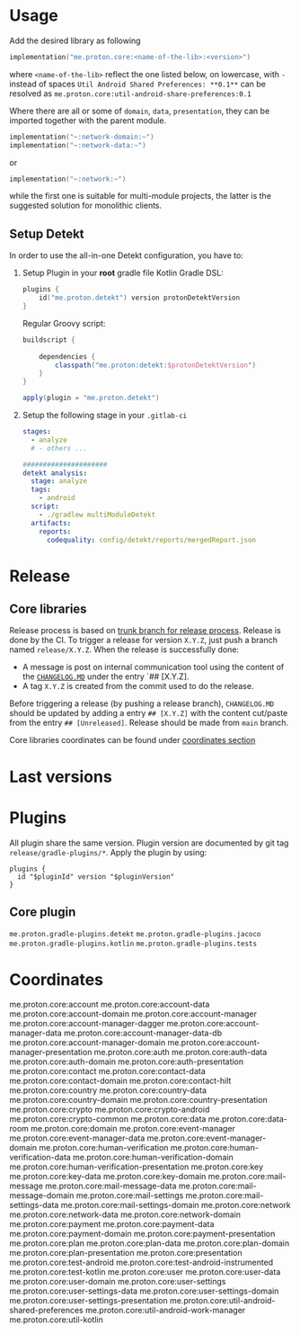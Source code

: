 # Usage
Add the desired library as following
```kotlin
implementation("me.proton.core:<name-of-the-lib>:<version>")
```
where `<name-of-the-lib>` reflect the one listed below, on lowercase, with `-` instead of spaces
`Util Android Shared Preferences: **0.1**` can be resolved as `me.proton.core:util-android-share-preferences:0.1`

Where there are all or some of `domain`, `data`, `presentation`, they can be imported together with the parent module.
```kotlin
implementation("~:network-domain:~")
implementation("~:network-data:~")
```
or
```kotlin
implementation("~:network:~")
```
while the first one is suitable for multi-module projects, the latter is the suggested solution for monolithic clients.

## Setup Detekt
In order to use the all-in-one Detekt configuration, you have to:

1. Setup Plugin in your **root** gradle file
    Kotlin Gradle DSL:
    ```kotlin
    plugins {
        id("me.proton.detekt") version protonDetektVersion
    }
    ```
    Regular Groovy script:
    ```groovy
    buildscript {
      
        dependencies {
            classpath("me.proton:detekt:$protonDetektVersion")
        }
    }
    
    apply(plugin = "me.proton.detekt")
    ```
    
2. Setup the following stage in your `.gitlab-ci`

    ```yaml
    stages:
      - analyze
      # - others ...
    
    #####################
    detekt analysis:
      stage: analyze
      tags:
        - android
      script:
        - ./gradlew multiModuleDetekt
      artifacts:
        reports:
          codequality: config/detekt/reports/mergedReport.json
    ```

    
# Release

## Core libraries
Release process is based on [trunk branch for release process](https://trunkbaseddevelopment.com/branch-for-release/).
Release is done by the CI. To trigger a release for version `X.Y.Z`, just push a branch named `release/X.Y.Z`.
When the release is successfully done:
* A message is post on internal communication tool using the content of the [`CHANGELOG.MD`](./CHANGELOG.md) under the entry `## [X.Y.Z].
* A tag `X.Y.Z` is created from the commit used to do the release.

Before triggering a release (by pushing a release branch), `CHANGELOG.MD` should be updated by adding a entry `## [X.Y.Z]` with the content cut/paste from the entry `## [Unreleased]`.
Release should be made from `main` branch.

Core libraries coordinates can be found under [coordinates section](#coordinates)

# Last versions

# Plugins
All plugin share the same version.
Plugin version are documented by git tag `release/gradle-plugins/*`.
Apply the plugin by using:
```
plugins {
  id "$pluginId" version "$pluginVersion"
}
```

## Core plugin
`me.proton.gradle-plugins.detekt`
`me.proton.gradle-plugins.jacoco`
`me.proton.gradle-plugins.kotlin`
`me.proton.gradle-plugins.tests`

# Coordinates
me.proton.core:account
me.proton.core:account-data
me.proton.core:account-domain
me.proton.core:account-manager
me.proton.core:account-manager-dagger
me.proton.core:account-manager-data
me.proton.core:account-manager-data-db
me.proton.core:account-manager-domain
me.proton.core:account-manager-presentation
me.proton.core:auth
me.proton.core:auth-data
me.proton.core:auth-domain
me.proton.core:auth-presentation
me.proton.core:contact
me.proton.core:contact-data
me.proton.core:contact-domain
me.proton.core:contact-hilt
me.proton.core:country
me.proton.core:country-data
me.proton.core:country-domain
me.proton.core:country-presentation
me.proton.core:crypto
me.proton.core:crypto-android
me.proton.core:crypto-common
me.proton.core:data
me.proton.core:data-room
me.proton.core:domain
me.proton.core:event-manager
me.proton.core:event-manager-data
me.proton.core:event-manager-domain
me.proton.core:human-verification
me.proton.core:human-verification-data
me.proton.core:human-verification-domain
me.proton.core:human-verification-presentation
me.proton.core:key
me.proton.core:key-data
me.proton.core:key-domain
me.proton.core:mail-message
me.proton.core:mail-message-data
me.proton.core:mail-message-domain
me.proton.core:mail-settings
me.proton.core:mail-settings-data
me.proton.core:mail-settings-domain
me.proton.core:network
me.proton.core:network-data
me.proton.core:network-domain
me.proton.core:payment
me.proton.core:payment-data
me.proton.core:payment-domain
me.proton.core:payment-presentation
me.proton.core:plan
me.proton.core:plan-data
me.proton.core:plan-domain
me.proton.core:plan-presentation
me.proton.core:presentation
me.proton.core:test-android
me.proton.core:test-android-instrumented
me.proton.core:test-kotlin
me.proton.core:user
me.proton.core:user-data
me.proton.core:user-domain
me.proton.core:user-settings
me.proton.core:user-settings-data
me.proton.core:user-settings-domain
me.proton.core:user-settings-presentation
me.proton.core:util-android-shared-preferences
me.proton.core:util-android-work-manager
me.proton.core:util-kotlin
